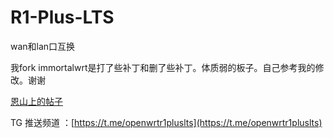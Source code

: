# R1-Plus-LTS

wan和lan口互换

我fork immortalwrt是打了些补丁和删了些补丁。体质弱的板子。自己参考我的修改。谢谢

[恩山上的帖子](https://www.right.com.cn/forum/thread-7858872-1-1.html)

TG 推送频道 ：[https://t.me/openwrtr1pluslts](https://t.me/openwrtr1pluslts)

